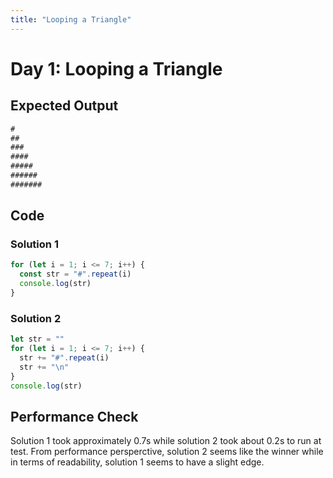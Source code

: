 ```yaml
---
title: "Looping a Triangle"
---
```


# Day 1: Looping a Triangle

## Expected Output

```js
#
##
###
####
#####
######
#######
```

## Code

### Solution 1

```js
for (let i = 1; i <= 7; i++) {
  const str = "#".repeat(i)
  console.log(str)
}
```

### Solution 2

```js
let str = ""
for (let i = 1; i <= 7; i++) {
  str += "#".repeat(i)
  str += "\n"
}
console.log(str)
```

## Performance Check

Solution 1 took approximately 0.7s while solution 2 took about 0.2s to run at test. From performance persperctive, solution 2 seems like the winner while in terms of readability, solution 1 seems to have a slight edge.
